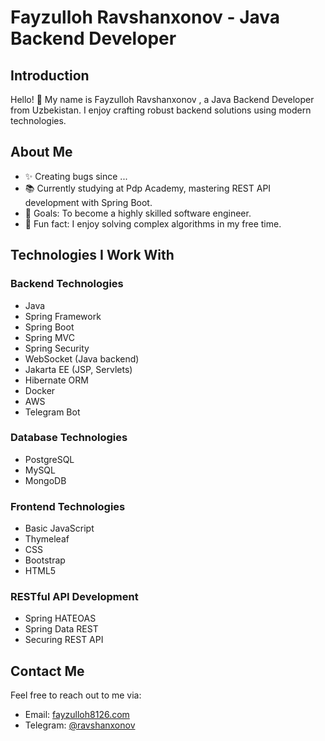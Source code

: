 # Fayzulloh Ravshanxonov - Java Backend Developer

## Introduction
Hello! 👋 My name is Fayzulloh Ravshanxonov , a Java Backend Developer from Uzbekistan. I enjoy crafting robust backend solutions using modern technologies.

## About Me
- ✨ Creating bugs since ...
- 📚 Currently studying at Pdp Academy, mastering REST API development with Spring Boot.
- 🎯 Goals: To become a highly skilled software engineer.
- 🎲 Fun fact: I enjoy solving complex algorithms in my free time.

## Technologies I Work With

### Backend Technologies
- Java
- Spring Framework
- Spring Boot
- Spring MVC
- Spring Security
- WebSocket (Java backend)
- Jakarta EE (JSP, Servlets)
- Hibernate ORM
- Docker
- AWS
- Telegram Bot
### Database Technologies
- PostgreSQL
- MySQL
- MongoDB

### Frontend Technologies
- Basic JavaScript
- Thymeleaf
- CSS
- Bootstrap
- HTML5

### RESTful API Development
- Spring HATEOAS
- Spring Data REST
- Securing REST API

## Contact Me
Feel free to reach out to me via:
- Email: [fayzulloh8126.com](mailto:fayzulloh8126@gmail.com)
- Telegram: [@ravshanxonov](https://t.me/ravshanxonov)
